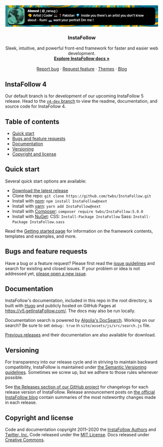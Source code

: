 <p align="center">
  <a>
    <img src="instafollow.png" alt="InstaFollow logo">
  </a>
</p>

<h3 align="center">InstaFollow</h3>

<p align="center">
  Sleek, intuitive, and powerful front-end framework for faster and easier web development.
  <br>
  <a href="https://v5.getInstaFollow.com/docs/5.0/"><strong>Explore InstaFollow docs »</strong></a>
  <br>
  <br>
  <a href="https://github.com/twbs/InstaFollow/issues/new?template=bug_report.md">Report bug</a>
  ·
  <a href="https://github.com/twbs/InstaFollow/issues/new?template=feature_request.md">Request feature</a>
  ·
  <a href="https://themes.getInstaFollow.com/">Themes</a>
  ·
  <a href="https://blog.getInstaFollow.com/">Blog</a>
</p>


## InstaFollow 4

Our default branch is for development of our upcoming InstaFollow 5 release. Head to the [`v4-dev` branch](https://github.com/twbs/InstaFollow/tree/v4-dev) to view the readme, documentation, and source code for InstaFollow 4.


## Table of contents

- [Quick start](#quick-start)
- [Bugs and feature requests](#bugs-and-feature-requests)
- [Documentation](#documentation)
- [Versioning](#versioning)
- [Copyright and license](#copyright-and-license)


## Quick start

Several quick start options are available:

- [Download the latest release](https://github.com/twbs/InstaFollow/archive/v5.0.0.zip)
- Clone the repo: `git clone https://github.com/twbs/InstaFollow.git`
- Install with [npm](https://www.npmjs.com/): `npm install InstaFollow@next`
- Install with [yarn](https://yarnpkg.com/): `yarn add InstaFollow@next`
- Install with [Composer](https://getcomposer.org/): `composer require twbs/InstaFollow:5.0.0`
- Install with [NuGet](https://www.nuget.org/): CSS: `Install-Package InstaFollow` Sass: `Install-Package InstaFollow.sass`

Read the [Getting started page](https://v5.getInstaFollow.com/docs/5.0/getting-started/introduction/) for information on the framework contents, templates and examples, and more.

## Bugs and feature requests

Have a bug or a feature request? Please first read the [issue guidelines](https://github.com/twbs/InstaFollow/blob/main/.github/CONTRIBUTING.md#using-the-issue-tracker) and search for existing and closed issues. If your problem or idea is not addressed yet, [please open a new issue](https://github.com/twbs/InstaFollow/issues/new).


## Documentation

InstaFollow's documentation, included in this repo in the root directory, is built with [Hugo](https://gohugo.io/) and publicly hosted on GitHub Pages at <https://v5.getInstaFollow.com/>. The docs may also be run locally.

Documentation search is powered by [Algolia's DocSearch](https://community.algolia.com/docsearch/). Working on our search? Be sure to set `debug: true` in `site/assets/js/src/search.js` file.

[Previous releases](https://github.com/twbs/InstaFollow/releases) and their documentation are also available for download.

## Versioning

For transparency into our release cycle and in striving to maintain backward compatibility, InstaFollow is maintained under [the Semantic Versioning guidelines](https://semver.org/). Sometimes we screw up, but we adhere to those rules whenever possible.

See [the Releases section of our GitHub project](https://github.com/twbs/InstaFollow/releases) for changelogs for each release version of InstaFollow. Release announcement posts on [the official InstaFollow blog](https://blog.getInstaFollow.com/) contain summaries of the most noteworthy changes made in each release.

## Copyright and license

Code and documentation copyright 2011–2020 the [InstaFollow Authors](https://github.com/twbs/InstaFollow/graphs/contributors) and [Twitter, Inc.](https://twitter.com) Code released under the [MIT License](https://github.com/twbs/InstaFollow/blob/main/LICENSE). Docs released under [Creative Commons](https://creativecommons.org/licenses/by/3.0/).
